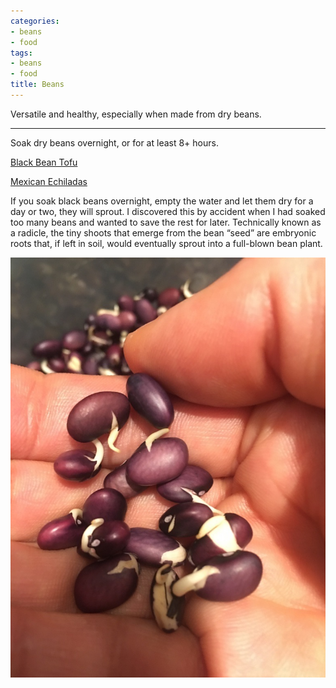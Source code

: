 ```yaml
---
categories:
- beans
- food
tags:
- beans
- food
title: Beans
---
```


Versatile and healthy, especially when made from dry beans.

***

Soak dry beans overnight, or for at least 8+ hours.

[Black Bean Tofu](Black%20Bean%20Tofu.md)

[Mexican Echiladas](Mexican%20Echiladas.md)


If you soak black beans overnight, empty the water and let them dry for a day or two, they will sprout. I discovered this by accident when I had soaked too many beans and wanted to save the rest for later. Technically known as a radicle, the tiny shoots that emerge from the bean “seed” are embryonic roots that, if left in soil, would eventually sprout into a full-blown bean plant.

![Sprouted Black Beans](../assets/images/sproutedBlackBeans.png)